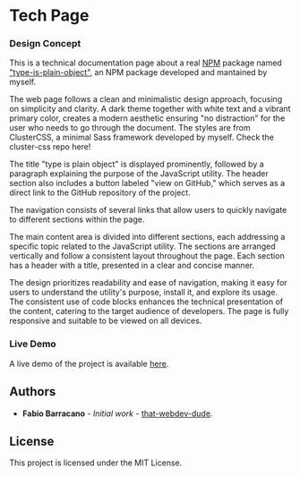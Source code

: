 # Tech Page

### Design Concept

This is a technical documentation page about a real [NPM](https://www.npmjs.com) package named ["type-is-plain-object"](https://www.npmjs.com/package/type-is-plain-object), an NPM package
developed and mantained by myself.

The web page follows a clean and minimalistic design approach, focusing on simplicity and clarity.
A dark theme together with white text and a vibrant primary color, creates a modern aesthetic ensuring "no distraction" for the user who needs to go through the document.
The styles are from ClusterCSS, a minimal Sass framework developed by myself. Check the cluster-css repo here!

The title "type is plain object" is displayed prominently, followed by a paragraph explaining the purpose of the JavaScript utility.
The header section also includes a button labeled "view on GitHub," which serves as a direct link to the GitHub repository of the project.

The navigation consists of several links that allow users to quickly navigate to different sections within the page.

The main content area is divided into different sections, each addressing a specific topic related to the JavaScript utility.
The sections are arranged vertically and follow a consistent layout throughout the page.
Each section has a header with a title, presented in a clear and concise manner.

The design prioritizes readability and ease of navigation, making it easy for users to understand the utility's purpose, install it, and explore its usage.
The consistent use of code blocks enhances the technical presentation of the content, catering to the target audience of developers.
The page is fully responsive and suitable to be viewed on all devices.

### Live Demo

A live demo of the project is available [here](https://tech-page-concept.netlify.app/).

## Authors

- **Fabio Barracano** - _Initial work_ - [that-webdev-dude](https://github.com/that-webdev-dude).

## License

This project is licensed under the MIT License.
